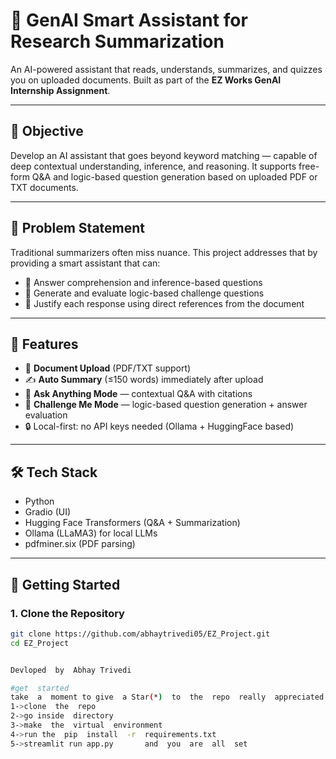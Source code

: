 


# 🧠 GenAI Smart Assistant for Research Summarization

An AI-powered assistant that reads, understands, summarizes, and quizzes you on uploaded documents. Built as part of the **EZ Works GenAI Internship Assignment**.

---

## 🎯 Objective

Develop an AI assistant that goes beyond keyword matching — capable of deep contextual understanding, inference, and reasoning. It supports free-form Q&A and logic-based question generation based on uploaded PDF or TXT documents.

---

## 🚨 Problem Statement

Traditional summarizers often miss nuance. This project addresses that by providing a smart assistant that can:

- 💬 Answer comprehension and inference-based questions  
- 🎯 Generate and evaluate logic-based challenge questions  
- 🧾 Justify each response using direct references from the document

---

## 🧩 Features

- 📂 **Document Upload** (PDF/TXT support)  
- ✍️ **Auto Summary** (≤150 words) immediately after upload  
- 💬 **Ask Anything Mode** — contextual Q&A with citations  
- 🎯 **Challenge Me Mode** — logic-based question generation + answer evaluation  
- 🔒 Local-first: no API keys needed (Ollama + HuggingFace based)

---

## 🛠 Tech Stack

- Python  
- Gradio (UI)  
- Hugging Face Transformers (Q&A + Summarization)  
- Ollama (LLaMA3) for local LLMs  
- pdfminer.six (PDF parsing)  

---

## 🚀 Getting Started

### 1. Clone the Repository
```bash
git clone https://github.com/abhaytrivedi05/EZ_Project.git
cd EZ_Project


Devloped  by  Abhay Trivedi

#get  started
take  a  moment to give  a Star(*)  to  the  repo  really  appreciated    thanks............
1->clone  the  repo
2->go inside  directory
3->make  the  virtual  environment
4->run the  pip  install  -r  requirements.txt
5->streamlit run app.py       and  you  are  all  set
  

